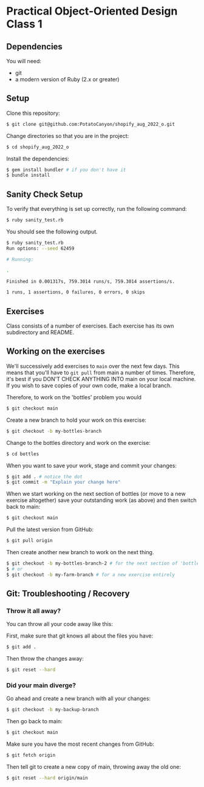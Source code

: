 # Practical Object-Oriented Design Class 1

## Dependencies

You will need:

* git
* a modern version of Ruby (2.x or greater)

## Setup

Clone this repository:

```bash
$ git clone git@github.com:PotatoCanyon/shopify_aug_2022_o.git
```

Change directories so that you are in the project:

```bash
$ cd shopify_aug_2022_o
```

Install the dependencies:

```bash
$ gem install bundler # if you don't have it
$ bundle install
```

## Sanity Check Setup

To verify that everything is set up correctly, run the following command:

```bash
$ ruby sanity_test.rb
```

You should see the following output.
```bash
$ ruby sanity_test.rb
Run options: --seed 62459

# Running:

.

Finished in 0.001317s, 759.3014 runs/s, 759.3014 assertions/s.

1 runs, 1 assertions, 0 failures, 0 errors, 0 skips
```

## Exercises

Class consists of a number of exercises. Each exercise has its own
subdirectory and README.

## Working on the exercises

We'll successively add exercises to `main` over the next few days.  This means that you'll have to `git pull` from main a number of times.  Therefore, it's best if you DON'T CHECK ANYTHING INTO main on your local machine.  If you wish to save copies of your own code, make a local branch.

Therefore, to work on the 'bottles' problem you would
```bash
$ git checkout main
```

Create a new branch to hold your work on this exercise:
```bash
$ git checkout -b my-bottles-branch
```

Change to the bottles directory and work on the exercise:
```bash
$ cd bottles
```

When you want to save your work, stage and commit your changes:
```bash
$ git add . # notice the dot
$ git commit -m "Explain your change here"
```

When we start working on the next section of bottles (or move to a new exercise
altogether) save your outstanding work (as above) and then switch back to main:
```bash
$ git checkout main
```

Pull the latest version from GitHub:
```bash
$ git pull origin
```

Then create another new branch to work on the next thing.
```bash
$ git checkout -b my-bottles-branch-2 # for the next section of 'bottles'
$ # or
$ git checkout -b my-farm-branch # for a new exercise entirely
```

## Git: Troubleshooting / Recovery

### Throw it all away?

You can throw all your code away like this:

First, make sure that git knows all about the files you have:

```bash
$ git add .
```

Then throw the changes away:

```bash
$ git reset --hard
```

### Did your main diverge?

Go ahead and create a new branch with all your changes:

```bash
$ git checkout -b my-backup-branch
```

Then go back to main:

```bash
$ git checkout main
```

Make sure you have the most recent changes from GitHub:

```bash
$ git fetch origin
```

Then tell git to create a new copy of main, throwing away the old one:

```bash
$ git reset --hard origin/main
```
